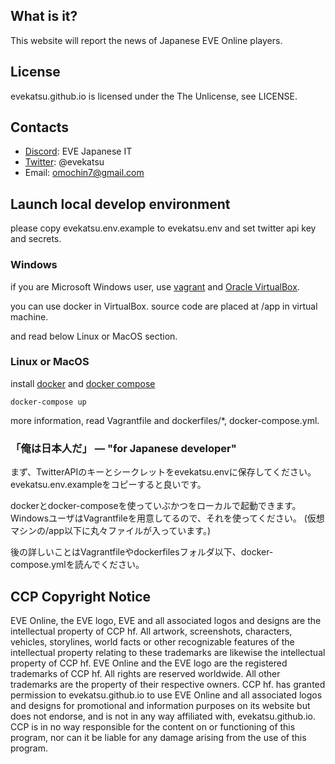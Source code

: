 ## What is it?
This website will report the news of Japanese EVE Online players.

## License
evekatsu.github.io is licensed under the The Unlicense, see LICENSE.

## Contacts
* [Discord](https://discord.gg/XK9A348): EVE Japanese IT
* [Twitter](https://twitter.com/evekatsu): @evekatsu
* Email: omochin7@gmail.com

## Launch local develop environment

please copy evekatsu.env.example to evekatsu.env and set twitter api key and secrets.

### Windows

if you are Microsoft Windows user, use [vagrant](https://www.vagrantup.com/) and [Oracle VirtualBox](https://www.virtualbox.org/).

you can use docker in VirtualBox.
source code are placed at /app in virtual machine.

and read below Linux or MacOS section.

### Linux or MacOS

install [docker](https://www.docker.com/) and [docker compose](https://docs.docker.com/compose/)

```
docker-compose up
```

more information, read Vagrantfile and dockerfiles/*, docker-compose.yml.

### 「俺は日本人だ」 ― "for Japanese developer"

まず、TwitterAPIのキーとシークレットをevekatsu.envに保存してください。
evekatsu.env.exampleをコピーすると良いです。

dockerとdocker-composeを使っていぶかつをローカルで起動できます。
WindowsユーザはVagrantfileを用意してるので、それを使ってください。
(仮想マシンの/app以下に丸々ファイルが入っています。)

後の詳しいことはVagrantfileやdockerfilesフォルダ以下、docker-compose.ymlを読んでください。

## CCP Copyright Notice
EVE Online, the EVE logo, EVE and all associated logos and designs are the intellectual property of CCP hf. All artwork, screenshots, characters, vehicles, storylines, world facts or other recognizable features of the intellectual property relating to these trademarks are likewise the intellectual property of CCP hf. EVE Online and the EVE logo are the registered trademarks of CCP hf. All rights are reserved worldwide. All other trademarks are the property of their respective owners. CCP hf. has granted permission to evekatsu.github.io to use EVE Online and all associated logos and designs for promotional and information purposes on its website but does not endorse, and is not in any way affiliated with, evekatsu.github.io. CCP is in no way responsible for the content on or functioning of this program, nor can it be liable for any damage arising from the use of this program.
